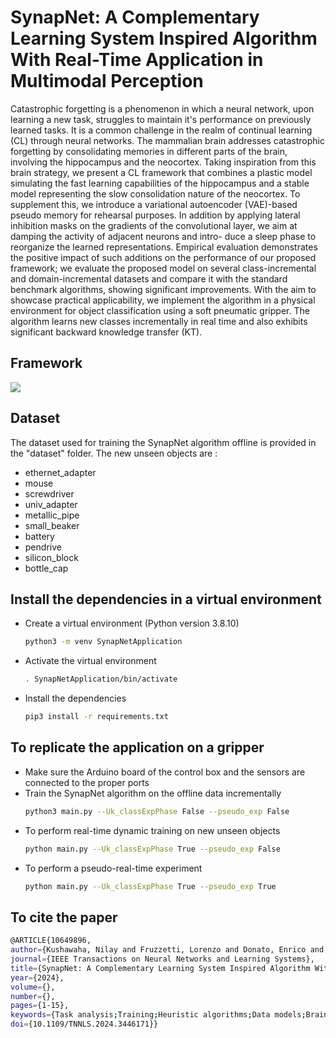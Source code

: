 # SynapNet: A Complementary Learning System Inspired Algorithm With Real-Time Application in Multimodal Perception

Catastrophic forgetting is a phenomenon in which a neural network, upon learning a new task, struggles to maintain it's performance on previously learned tasks. It is a common
challenge in the realm of continual learning (CL) through neural networks. The mammalian brain addresses catastrophic
forgetting by consolidating memories in different parts of the
brain, involving the hippocampus and the neocortex. Taking
inspiration from this brain strategy, we present a CL framework
that combines a plastic model simulating the fast learning
capabilities of the hippocampus and a stable model representing
the slow consolidation nature of the neocortex. To supplement
this, we introduce a variational autoencoder (VAE)-based pseudo
memory for rehearsal purposes. In addition by applying lateral
inhibition masks on the gradients of the convolutional layer,
we aim at damping the activity of adjacent neurons and intro-
duce a sleep phase to reorganize the learned representations.
Empirical evaluation demonstrates the positive impact of such
additions on the performance of our proposed framework; we
evaluate the proposed model on several class-incremental and
domain-incremental datasets and compare it with the standard
benchmark algorithms, showing significant improvements. With
the aim to showcase practical applicability, we implement the
algorithm in a physical environment for object classification
using a soft pneumatic gripper. The algorithm learns new classes
incrementally in real time and also exhibits significant backward
knowledge transfer (KT).

## Framework
![](https://github.com/nilay121/SynapNet_ApplicationOnGripper/blob/main/synapnet_gif.gif)

## Dataset

The dataset used for training the SynapNet algorithm offline is provided in the "dataset" folder. The new unseen objects are :
- ethernet_adapter
- mouse
- screwdriver
- univ_adapter
- metallic_pipe
- small_beaker
- battery
- pendrive
- silicon_block
- bottle_cap

## Install the dependencies in a virtual environment

- Create a virtual environment (Python version 3.8.10) 
  
  ```bash
  python3 -m venv SynapNetApplication
  ```

- Activate the virtual environment
  ```bash
  . SynapNetApplication/bin/activate
  
- Install the dependencies

  ```bash
  pip3 install -r requirements.txt
  ```

## To replicate the application on a gripper
  - Make sure the Arduino board of the control box and the sensors are connected to the proper ports
  - Train the SynapNet algorithm on the offline data incrementally
    ```bash
    python3 main.py --Uk_classExpPhase False --pseudo_exp False
    ```
  - To perform real-time dynamic training on new unseen objects
    ```bash
    python main.py --Uk_classExpPhase True --pseudo_exp False
    ```
  - To perform a pseudo-real-time experiment
    ```bash
    python main.py --Uk_classExpPhase True --pseudo_exp True
    ```
  
## To cite the paper
  ```bash
@ARTICLE{10649896,
  author={Kushawaha, Nilay and Fruzzetti, Lorenzo and Donato, Enrico and Falotico, Egidio},
  journal={IEEE Transactions on Neural Networks and Learning Systems}, 
  title={SynapNet: A Complementary Learning System Inspired Algorithm With Real-Time Application in Multimodal Perception}, 
  year={2024},
  volume={},
  number={},
  pages={1-15},
  keywords={Task analysis;Training;Heuristic algorithms;Data models;Brain modeling;Real-time systems;Feature extraction;Catastrophic forgetting;complementary learning system (CLS);continual learning (CL);perception;pseudo episodic memory;soft gripper;variational autoencoder (VAE)},
  doi={10.1109/TNNLS.2024.3446171}}
  ```
